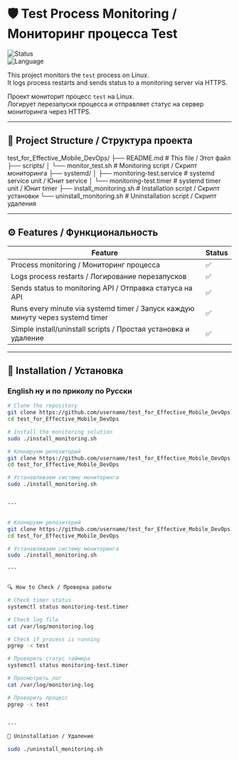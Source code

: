 # 🛡️ Test Process Monitoring / Мониторинг процесса Test

![Status](https://img.shields.io/badge/status-active-brightgreen)  
![Language](https://img.shields.io/badge/language-bash-blue)  

This project monitors the `test` process on Linux.  
It logs process restarts and sends status to a monitoring server via HTTPS.  

Проект мониторит процесс `test` на Linux.  
Логирует перезапуски процесса и отправляет статус на сервер мониторинга через HTTPS.

---

## 📂 Project Structure / Структура проекта
test_for_Effective_Mobile_DevOps/
├── README.md # This file / Этот файл
├── scripts/
│ └── monitor_test.sh # Monitoring script / Скрипт мониторинга
├── systemd/
│ ├── monitoring-test.service # systemd service unit / Юнит service
│ └── monitoring-test.timer # systemd timer unit / Юнит timer
├── install_monitoring.sh # Installation script / Скрипт установки
└── uninstall_monitoring.sh # Uninstallation script / Скрипт удаления


---

## ⚙️ Features / Функциональность

| Feature | Status |
|---------|--------|
| Process monitoring / Мониторинг процесса | ✅ |
| Logs process restarts / Логирование перезапусков | ✅ |
| Sends status to monitoring API / Отправка статуса на API | ✅ |
| Runs every minute via systemd timer / Запуск каждую минуту через systemd timer | ✅ |
| Simple install/uninstall scripts / Простая установка и удаление | ✅ |

---

## 📝 Installation / Установка

### English ну и по приколу по Русски
```bash
# Clone the repository
git clone https://github.com/username/test_for_Effective_Mobile_DevOps.git
cd test_for_Effective_Mobile_DevOps

# Install the monitoring solution
sudo ./install_monitoring.sh

# Клонируем репозиторий
git clone https://github.com/username/test_for_Effective_Mobile_DevOps.git
cd test_for_Effective_Mobile_DevOps

# Устанавливаем систему мониторинга
sudo ./install_monitoring.sh


---


# Клонируем репозиторий
git clone https://github.com/username/test_for_Effective_Mobile_DevOps.git
cd test_for_Effective_Mobile_DevOps

# Устанавливаем систему мониторинга
sudo ./install_monitoring.sh

---


🔍 How to Check / Проверка работы

# Check timer status
systemctl status monitoring-test.timer

# Check log file
cat /var/log/monitoring.log

# Check if process is running
pgrep -x test

# Проверить статус таймера
systemctl status monitoring-test.timer

# Просмотреть лог
cat /var/log/monitoring.log

# Проверить процесс
pgrep -x test


---

🧹 Uninstallation / Удаление

sudo ./uninstall_monitoring.sh